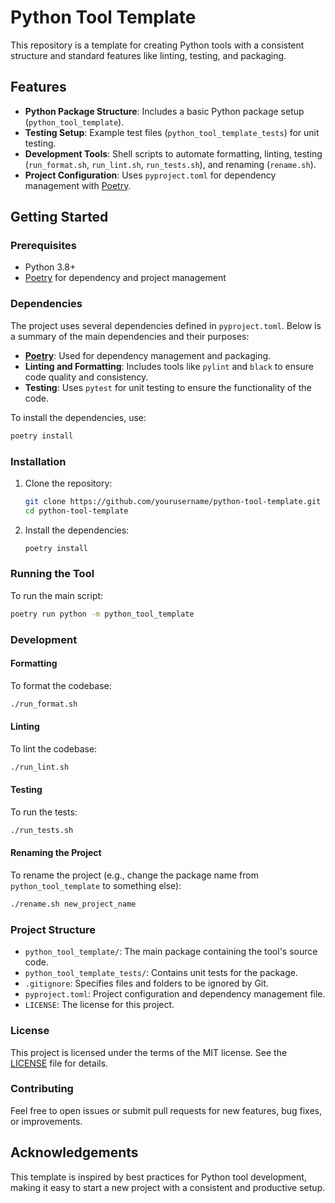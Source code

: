 # Python Tool Template

This repository is a template for creating Python tools with a consistent structure and standard features like linting, testing, and packaging.

## Features

- **Python Package Structure**: Includes a basic Python package setup (`python_tool_template`).
- **Testing Setup**: Example test files (`python_tool_template_tests`) for unit testing.
- **Development Tools**: Shell scripts to automate formatting, linting, testing (`run_format.sh`, `run_lint.sh`, `run_tests.sh`), and renaming (`rename.sh`).
- **Project Configuration**: Uses `pyproject.toml` for dependency management with [Poetry](https://python-poetry.org/).

## Getting Started

### Prerequisites

- Python 3.8+
- [Poetry](https://python-poetry.org/) for dependency and project management


### Dependencies

The project uses several dependencies defined in `pyproject.toml`. Below is a summary of the main dependencies and their purposes:

- **[Poetry](https://python-poetry.org/)**: Used for dependency management and packaging.
- **Linting and Formatting**: Includes tools like `pylint` and `black` to ensure code quality and consistency.
- **Testing**: Uses `pytest` for unit testing to ensure the functionality of the code.

To install the dependencies, use:

```sh
poetry install
```

### Installation

1. Clone the repository:

    ```sh
    git clone https://github.com/yourusername/python-tool-template.git
    cd python-tool-template
    ```

2. Install the dependencies:

    ```sh
    poetry install
    ```

### Running the Tool

To run the main script:

```sh
poetry run python -m python_tool_template
```

### Development

#### Formatting

To format the codebase:

```sh
./run_format.sh
```

#### Linting

To lint the codebase:

```sh
./run_lint.sh
```

#### Testing

To run the tests:

```sh
./run_tests.sh
```

#### Renaming the Project

To rename the project (e.g., change the package name from `python_tool_template` to something else):

```sh
./rename.sh new_project_name
```

### Project Structure

- `python_tool_template/`: The main package containing the tool's source code.
- `python_tool_template_tests/`: Contains unit tests for the package.
- `.gitignore`: Specifies files and folders to be ignored by Git.
- `pyproject.toml`: Project configuration and dependency management file.
- `LICENSE`: The license for this project.

### License

This project is licensed under the terms of the MIT license. See the [LICENSE](LICENSE) file for details.

### Contributing

Feel free to open issues or submit pull requests for new features, bug fixes, or improvements.

## Acknowledgements

This template is inspired by best practices for Python tool development, making it easy to start a new project with a consistent and productive setup.
